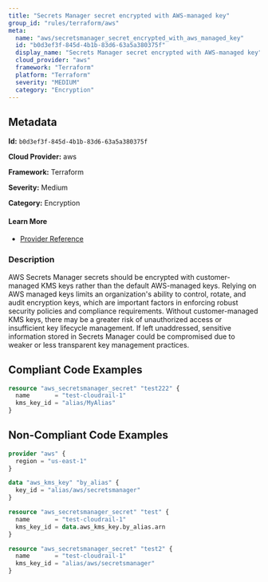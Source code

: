 ```yaml
---
title: "Secrets Manager secret encrypted with AWS-managed key"
group_id: "rules/terraform/aws"
meta:
  name: "aws/secretsmanager_secret_encrypted_with_aws_managed_key"
  id: "b0d3ef3f-845d-4b1b-83d6-63a5a380375f"
  display_name: "Secrets Manager secret encrypted with AWS-managed key"
  cloud_provider: "aws"
  framework: "Terraform"
  platform: "Terraform"
  severity: "MEDIUM"
  category: "Encryption"
---
```

## Metadata

**Id:** `b0d3ef3f-845d-4b1b-83d6-63a5a380375f`

**Cloud Provider:** aws

**Framework:** Terraform

**Severity:** Medium

**Category:** Encryption

#### Learn More

 - [Provider Reference](https://registry.terraform.io/providers/hashicorp/aws/latest/docs/resources/secretsmanager_secret#kms_key_id)

### Description

 AWS Secrets Manager secrets should be encrypted with customer-managed KMS keys rather than the default AWS-managed keys. Relying on AWS managed keys limits an organization's ability to control, rotate, and audit encryption keys, which are important factors in enforcing robust security policies and compliance requirements. Without customer-managed KMS keys, there may be a greater risk of unauthorized access or insufficient key lifecycle management. If left unaddressed, sensitive information stored in Secrets Manager could be compromised due to weaker or less transparent key management practices.


## Compliant Code Examples
```terraform
resource "aws_secretsmanager_secret" "test222" {
  name       = "test-cloudrail-1"
  kms_key_id = "alias/MyAlias"
}


```
## Non-Compliant Code Examples
```terraform
provider "aws" {
  region = "us-east-1"
}

data "aws_kms_key" "by_alias" {
  key_id = "alias/aws/secretsmanager"
}

resource "aws_secretsmanager_secret" "test" {
  name       = "test-cloudrail-1"
  kms_key_id = data.aws_kms_key.by_alias.arn
}

```

```terraform
resource "aws_secretsmanager_secret" "test2" {
  name       = "test-cloudrail-1"
  kms_key_id = "alias/aws/secretsmanager"
}

```